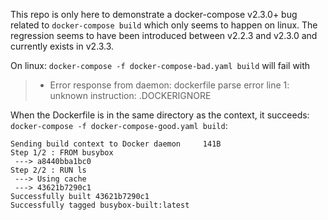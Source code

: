 
This repo is only here to demonstrate a docker-compose v2.3.0+ bug related to `docker-compose build` which only seems to happen on linux. The regression seems to have been introduced between v2.2.3 and v2.3.0 and currently exists in v2.3.3.

On linux:
`docker-compose -f docker-compose-bad.yaml build` will fail with
> * Error response from daemon: dockerfile parse error line 1: unknown instruction: .DOCKERIGNORE


When the Dockerfile is in the same directory as the context, it succeeds:
`docker-compose -f docker-compose-good.yaml build`:
```
Sending build context to Docker daemon     141B
Step 1/2 : FROM busybox
 ---> a8440bba1bc0
Step 2/2 : RUN ls
 ---> Using cache
 ---> 43621b7290c1
Successfully built 43621b7290c1
Successfully tagged busybox-built:latest
```

